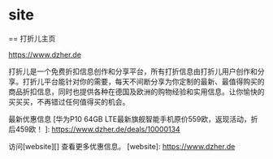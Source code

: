 # site
== 打折儿主页

https://www.dzher.de

打折儿是一个免费折扣信息创作和分享平台，所有打折信息由打折儿用户创作和分享。打折儿平台能针对你的需要，每天不间断分享为你定制的最新、最值得购买的商品折扣信息，同时也提供各种在德国及欧洲的购物经验和实用信息。让你愉快的买买买，不再错过任何值得买的机会。 


最新优惠信息
[华为P10 64GB LTE最新旗舰智能手机原价559欧，返现活动，折后459欧！ ]: https://www.dzher.de/deals/10000134


访问[website][] 查看更多优惠信息。
[website]: https://www.dzher.de
